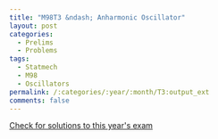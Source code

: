 ```yaml
---
title: "M98T3 &ndash; Anharmonic Oscillator"
layout: post
categories:
  - Prelims
  - Problems
tags:
  - Statmech
  - M98
  - Oscillators
permalink: /:categories/:year/:month/T3:output_ext
comments: false
---
```

<object data="1998M3T.pdf" type="application/pdf" width="100%" height="500"></object>
<div class="message"><a href='https://princetonprelim.com/prelim/1/'>Check for solutions to this year's exam</a></div>